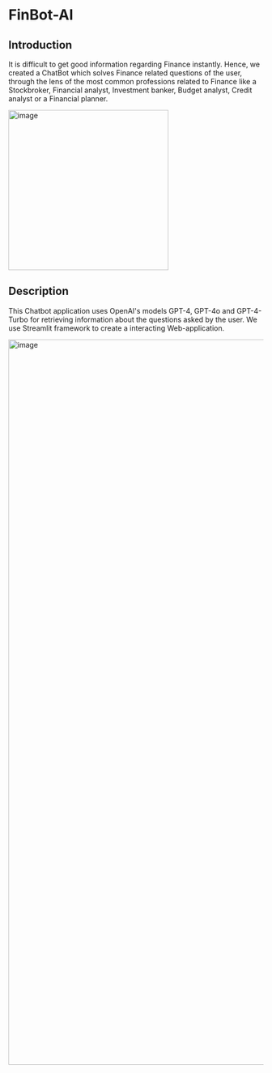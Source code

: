 # FinBot-AI

## Introduction

It is difficult to get good information regarding Finance instantly. Hence, we created a ChatBot which solves Finance related questions of the user, through the lens of the most common professions related to Finance like a Stockbroker, Financial analyst, Investment banker, Budget analyst, Credit analyst or a Financial planner.

<img width="316" alt="image" src="https://github.com/user-attachments/assets/d92ae819-00c1-4e82-a598-81c5fa88fbc9">

## Description

This Chatbot application uses OpenAI's models GPT-4, GPT-4o and GPT-4-Turbo for retrieving information about the questions asked by the user.
We use Streamlit framework to create a interacting Web-application.

<img width="1432" alt="image" src="https://github.com/user-attachments/assets/3f4d44d6-08dd-47e4-9812-7671b6abf1a4">

